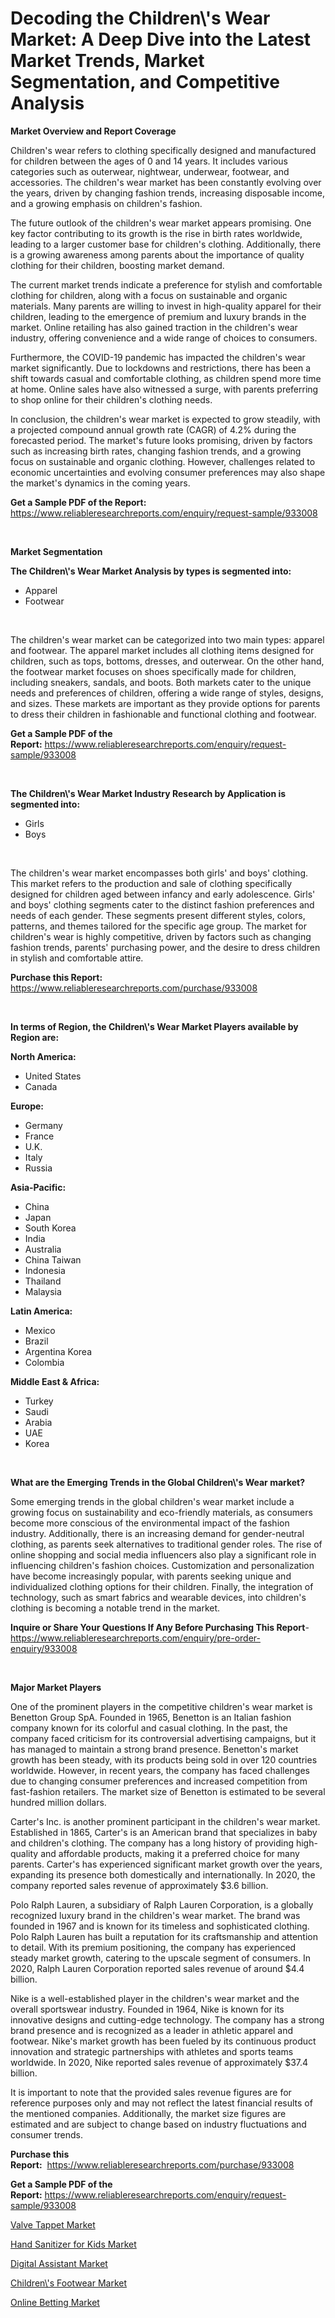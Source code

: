 <p><h1>Decoding the Children\'s Wear Market: A Deep Dive into the Latest Market Trends, Market Segmentation, and Competitive Analysis</h1></p><p><strong>Market Overview and Report Coverage</strong></p>
<p><p>Children's wear refers to clothing specifically designed and manufactured for children between the ages of 0 and 14 years. It includes various categories such as outerwear, nightwear, underwear, footwear, and accessories. The children's wear market has been constantly evolving over the years, driven by changing fashion trends, increasing disposable income, and a growing emphasis on children's fashion.</p><p>The future outlook of the children's wear market appears promising. One key factor contributing to its growth is the rise in birth rates worldwide, leading to a larger customer base for children's clothing. Additionally, there is a growing awareness among parents about the importance of quality clothing for their children, boosting market demand.</p><p>The current market trends indicate a preference for stylish and comfortable clothing for children, along with a focus on sustainable and organic materials. Many parents are willing to invest in high-quality apparel for their children, leading to the emergence of premium and luxury brands in the market. Online retailing has also gained traction in the children's wear industry, offering convenience and a wide range of choices to consumers.</p><p>Furthermore, the COVID-19 pandemic has impacted the children's wear market significantly. Due to lockdowns and restrictions, there has been a shift towards casual and comfortable clothing, as children spend more time at home. Online sales have also witnessed a surge, with parents preferring to shop online for their children's clothing needs.</p><p>In conclusion, the children's wear market is expected to grow steadily, with a projected compound annual growth rate (CAGR) of 4.2% during the forecasted period. The market's future looks promising, driven by factors such as increasing birth rates, changing fashion trends, and a growing focus on sustainable and organic clothing. However, challenges related to economic uncertainties and evolving consumer preferences may also shape the market's dynamics in the coming years.</p></p>
<p><strong>Get a Sample PDF of the Report:</strong> <a href="https://www.reliableresearchreports.com/enquiry/request-sample/933008">https://www.reliableresearchreports.com/enquiry/request-sample/933008</a></p>
<p>&nbsp;</p>
<p><strong>Market Segmentation</strong></p>
<p><strong>The Children\'s Wear Market Analysis by types is segmented into:</strong></p>
<p><ul><li>Apparel</li><li>Footwear</li></ul></p>
<p>&nbsp;</p>
<p><p>The children's wear market can be categorized into two main types: apparel and footwear. The apparel market includes all clothing items designed for children, such as tops, bottoms, dresses, and outerwear. On the other hand, the footwear market focuses on shoes specifically made for children, including sneakers, sandals, and boots. Both markets cater to the unique needs and preferences of children, offering a wide range of styles, designs, and sizes. These markets are important as they provide options for parents to dress their children in fashionable and functional clothing and footwear.</p></p>
<p><strong>Get a Sample PDF of the Report:</strong>&nbsp;<a href="https://www.reliableresearchreports.com/enquiry/request-sample/933008">https://www.reliableresearchreports.com/enquiry/request-sample/933008</a></p>
<p>&nbsp;</p>
<p><strong>The Children\'s Wear Market Industry Research by Application is segmented into:</strong></p>
<p><ul><li>Girls</li><li>Boys</li></ul></p>
<p>&nbsp;</p>
<p><p>The children's wear market encompasses both girls' and boys' clothing. This market refers to the production and sale of clothing specifically designed for children aged between infancy and early adolescence. Girls' and boys' clothing segments cater to the distinct fashion preferences and needs of each gender. These segments present different styles, colors, patterns, and themes tailored for the specific age group. The market for children's wear is highly competitive, driven by factors such as changing fashion trends, parents' purchasing power, and the desire to dress children in stylish and comfortable attire.</p></p>
<p><strong>Purchase this Report:</strong>&nbsp; <a href="https://www.reliableresearchreports.com/purchase/933008">https://www.reliableresearchreports.com/purchase/933008</a></p>
<p>&nbsp;</p>
<p><strong>In terms of Region, the Children\'s Wear Market Players available by Region are:</strong></p>
<p>
    <p> <strong> North America: </strong>
        <ul>
            <li>United States</li>
            <li>Canada</li>
        </ul>
        </p> 
    <p> <strong> Europe: </strong>
        <ul>
            <li>Germany</li>
            <li>France</li>
            <li>U.K.</li>
            <li>Italy</li>
            <li>Russia</li>
        </ul>
        </p> 
    <p> <strong> Asia-Pacific: </strong>
        <ul>
            <li>China</li>
            <li>Japan</li>
            <li>South Korea</li>
            <li>India</li>
            <li>Australia</li>
            <li>China Taiwan</li>
            <li>Indonesia</li>
            <li>Thailand</li>
            <li>Malaysia</li>
        </ul>
        </p> 
    <p> <strong> Latin America: </strong>
        <ul>
            <li>Mexico</li>
            <li>Brazil</li>
            <li>Argentina Korea</li>
            <li>Colombia</li>
        </ul>
        </p> 
    <p> <strong> Middle East & Africa: </strong>
        <ul>
            <li>Turkey</li>
            <li>Saudi</li>
            <li>Arabia</li>
            <li>UAE</li>
            <li>Korea</li>
        </ul>
    </p>
    </p>
<p>&nbsp;</p>
<p><strong>What are the Emerging Trends in the Global Children\'s Wear market?</strong></p>
<p><p>Some emerging trends in the global children's wear market include a growing focus on sustainability and eco-friendly materials, as consumers become more conscious of the environmental impact of the fashion industry. Additionally, there is an increasing demand for gender-neutral clothing, as parents seek alternatives to traditional gender roles. The rise of online shopping and social media influencers also play a significant role in influencing children's fashion choices. Customization and personalization have become increasingly popular, with parents seeking unique and individualized clothing options for their children. Finally, the integration of technology, such as smart fabrics and wearable devices, into children's clothing is becoming a notable trend in the market.</p></p>
<p><strong>Inquire or Share Your Questions If Any Before Purchasing This Report</strong>- <a href="https://www.reliableresearchreports.com/enquiry/pre-order-enquiry/933008">https://www.reliableresearchreports.com/enquiry/pre-order-enquiry/933008</a></p>
<p>&nbsp;</p>
<p><strong>Major Market Players</strong></p>
<p><p>One of the prominent players in the competitive children's wear market is Benetton Group SpA. Founded in 1965, Benetton is an Italian fashion company known for its colorful and casual clothing. In the past, the company faced criticism for its controversial advertising campaigns, but it has managed to maintain a strong brand presence. Benetton's market growth has been steady, with its products being sold in over 120 countries worldwide. However, in recent years, the company has faced challenges due to changing consumer preferences and increased competition from fast-fashion retailers. The market size of Benetton is estimated to be several hundred million dollars.</p><p>Carter's Inc. is another prominent participant in the children's wear market. Established in 1865, Carter's is an American brand that specializes in baby and children's clothing. The company has a long history of providing high-quality and affordable products, making it a preferred choice for many parents. Carter's has experienced significant market growth over the years, expanding its presence both domestically and internationally. In 2020, the company reported sales revenue of approximately $3.6 billion.</p><p>Polo Ralph Lauren, a subsidiary of Ralph Lauren Corporation, is a globally recognized luxury brand in the children's wear market. The brand was founded in 1967 and is known for its timeless and sophisticated clothing. Polo Ralph Lauren has built a reputation for its craftsmanship and attention to detail. With its premium positioning, the company has experienced steady market growth, catering to the upscale segment of consumers. In 2020, Ralph Lauren Corporation reported sales revenue of around $4.4 billion.</p><p>Nike is a well-established player in the children's wear market and the overall sportswear industry. Founded in 1964, Nike is known for its innovative designs and cutting-edge technology. The company has a strong brand presence and is recognized as a leader in athletic apparel and footwear. Nike's market growth has been fueled by its continuous product innovation and strategic partnerships with athletes and sports teams worldwide. In 2020, Nike reported sales revenue of approximately $37.4 billion.</p><p>It is important to note that the provided sales revenue figures are for reference purposes only and may not reflect the latest financial results of the mentioned companies. Additionally, the market size figures are estimated and are subject to change based on industry fluctuations and consumer trends.</p></p>
<p><strong>Purchase this Report:</strong>&nbsp;&nbsp;<a href="https://www.reliableresearchreports.com/purchase/933008">https://www.reliableresearchreports.com/purchase/933008</a></p>
<p></p>
<p><strong>Get a Sample PDF of the Report:</strong>&nbsp;<a href="https://www.reliableresearchreports.com/enquiry/request-sample/933008">https://www.reliableresearchreports.com/enquiry/request-sample/933008</a></p>
<p><p><a href="https://www.linkedin.com/pulse/valve-tappet-market-research-report-provides-thorough-dwage/">Valve Tappet Market</a></p><p><a href="https://issuu.com/reportprime-2/docs/hand-sanitizer-for-kids-market-size-2030.pptx?fr=xKAE9_zU1NQ">Hand Sanitizer for Kids Market</a></p><p><a href="https://medium.com/@dennisoliver07/digital-assistant-market-size-growth-forecast-2023-2030-70cceb73a4dc">Digital Assistant Market</a></p><p><a href="https://github.com/GroverBarry/Market-Research-Report-List-1/blob/main/childrens-footwear-market.md">Children\'s Footwear Market</a></p><p><a href="https://www.reportprime.com/online-betting-r11572">Online Betting Market</a></p></p>